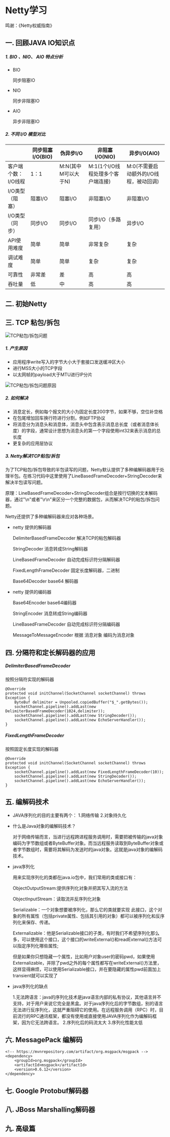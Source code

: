 # Netty学习

鸣谢：《Netty权威指南》

## 一. 回顾JAVA IO知识点

##### 1. BIO 、NIO、 AIO 特点分析

* BIO

	同步阻塞IO

* NIO

	同步非阻塞IO

* AIO

	异步非阻塞IO

##### 2. 不同 I/O 模型对比
|      | 同步阻塞I/O(BIO) | 伪异步I/O | 非阻塞I/O(NIO)| 异步I/O(AIO)
|--------|--------|--------|--------|--------|
| 客户端个数：I/O线程|1：1 |M:N(其中M可以大于N)|M:1(1个I/O线程处理多个客户端连接)|M:0(不需要启动额外的I/O线程，被动回调)        |
|I/O类型（阻塞）|阻塞I/O|阻塞I/O|非阻塞I/O|非阻塞I/O|
|I/O类型（同步）|同步I/O|同步I/O|同步I/O（多路复用）|异步I/O|
|API使用难度   |简单   |简单   |非常复杂          |复杂|
|调试难度      |简单   |简单   |复杂             |复杂|
|可靠性        |非常差 |差     |高               |高|
|吞吐量        |低     |中    |高               |高|


## 二. 初始Netty


## 三. TCP 粘包/拆包

![TCP粘包/拆包问题](https://raw.github.com/eastFu/docs/master/netty-docs/3-1.png)

##### 1. 产生原因
* 应用程序write写入的字节大小大于套接口发送缓冲区大小
* 进行MSS大小的TCP字段
* 以太网帧的payload大于MTU进行IP分片

![TCP粘包/拆包问题原因](https://raw.github.com/eastFu/docs/master/netty-docs/3-2.png)

##### 2. 如何解决
* 消息定长，例如每个报文的大小为固定长度200字节，如果不够，空位补空格
* 在包尾增加回车换行符进行分割，例如FTP协议
* 将消息分为消息头和消息体，消息头中包含表示消息总长度（或者消息体长度）的字段，通常设计思想为消息头的第一个字段使用int32来表示消息的总长度
* 更复杂的应用层协议

##### 3. Netty解决TCP粘包/拆包

为了TCP粘包/拆包导致的半包读写的问题，Netty默认提供了多种编解码器用于处理半包。在练习代码中这里使用了LineBasedFrameDecoder+StringDecoder来解决半包读写问题。

原理：LineBasedFrameDecoder+StringDecoder组合是按行切换的文本解码器，通过"\n"或者"\r\n"来区分一个完整的数据包，从而解决TCP的粘包/拆包问题。

Netty还提供了多种编解码器来应对各种场景。


* netty 提供的解码器

    DelimiterBasedFrameDecoder 解决TCP的粘包解码器

    StringDecoder              消息转成String解码器

    LineBasedFrameDecoder      自动完成标识符分隔解码器

	FixedLengthFrameDecoder    固定长度解码器，二进制

	Base64Decoder base64       解码器

* netty 提供的编码器

	Base64Encoder  base64编码器

	StringEncoder  消息转成String编码器

	LineBasedFrameDecoder  自动完成标识符分隔编码器

	MessageToMessageEncoder 根据 消息对象 编码为消息对象

## 四. 分隔符和定长解码器的应用


##### DelimiterBasedFrameDecoder

按照分隔符实现的解码器

	@Override
    protected void initChannel(SocketChannel socketChannel) throws Exception {
    	ByteBuf delimiter = Unpooled.copiedBuffer("$_".getBytes());
        socketChannel.pipeline().addLast(new DelimiterBasedFrameDecoder(1024,delimiter));
        socketChannel.pipeline().addLast(new StringDecoder());
        socketChannel.pipeline().addLast(new EchoServerHandler());
    }

##### FixedLengthFrameDecoder

按照固定长度实现的解码器

	@Override
    protected void initChannel(SocketChannel socketChannel) throws Exception {
        socketChannel.pipeline().addLast(new FixedLengthFrameDecoder(10));
        socketChannel.pipeline().addLast(new StringDecoder());
        socketChannel.pipeline().addLast(new EchoServerHandler());
    }


## 五. 编解码技术

* JAVA序列化的目的主要有两个：
	1.网络传输
	2.对象持久化

* 什么是Java对象的编解码技术？

	对于网络传输而言，当进行远程跨进程服务调用时，需要把被传输的java对象编码为字节数组或者ByteBuffer对象。而当远程服务读取到ByteBuffer对象或者字节数组时，需要将其解码为发送时的java对象。这就是java对象的编解码技术。

* java序列化

    用来实现序列化的类都在java.io包中，我们常用的类或接口有：

	ObjectOutputStream:提供序列化对象并把其写入流的方法

	ObjectInputStream：读取流并反序列化对象

	Serializable：一个对象想要被序列化，那么它的类就要实现 此接口，这个对象的所有属性（包括private属性、包括其引用的对象）都可以被序列化和反序列化来保存、传递。

	Externalizable：他是Serializable接口的子类，有时我们不希望序列化那么多，可以使用这个接口，这个接口的writeExternal()和readExternal()方法可以指定序列化哪些属性;

	但是如果你只想隐藏一个属性，比如用户对象user的密码pwd，如果使用Externalizable，并除了pwd之外的每个属性都写在writeExternal()方法里，这样显得麻烦，可以使用Serializable接口，并在要隐藏的属性pwd前面加上transient就可以实现了

* java序列化的缺点

	1.无法跨语言：java的序列化技术是java语言内部的私有协议，其他语言并不支持，对于用户来说它完全是黑盒。对于java序列化后的字节数组，别的语言无法进行反序列化，这就严重阻碍它的使用。在远程服务调用（RPC）时，目前流行的RPC通讯框架，都没有使用或直接使用JAVA序列化作为编解码框架，因为它无法跨语言。
	2.序列化后的码流太大
	3.序列化性能太低

## 六. MessagePack 编解码
	<!-- https://mvnrepository.com/artifact/org.msgpack/msgpack -->
    <dependency>
        <groupId>org.msgpack</groupId>
        <artifactId>msgpack</artifactId>
        <version>0.6.12</version>
    </dependency>


## 七. Google Protobuf解码器



## 八. JBoss Marshalling解码器

## 九. 高级篇

